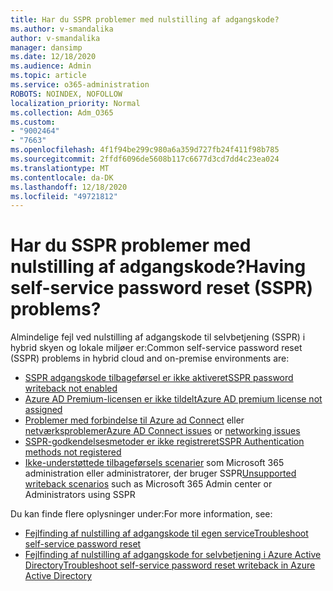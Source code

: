```yaml
---
title: Har du SSPR problemer med nulstilling af adgangskode?
ms.author: v-smandalika
author: v-smandalika
manager: dansimp
ms.date: 12/18/2020
ms.audience: Admin
ms.topic: article
ms.service: o365-administration
ROBOTS: NOINDEX, NOFOLLOW
localization_priority: Normal
ms.collection: Adm_O365
ms.custom:
- "9002464"
- "7663"
ms.openlocfilehash: 4f1f94be299c980a6a359d727fb24f411f98b785
ms.sourcegitcommit: 2ffdf6096de5608b117c6677d3cd7dd4c23ea024
ms.translationtype: MT
ms.contentlocale: da-DK
ms.lasthandoff: 12/18/2020
ms.locfileid: "49721812"
---
```

# <a name="having-self-service-password-reset-sspr-problems"></a><span data-ttu-id="3b074-102">Har du SSPR problemer med nulstilling af adgangskode?</span><span class="sxs-lookup"><span data-stu-id="3b074-102">Having self-service password reset (SSPR) problems?</span></span>

<span data-ttu-id="3b074-103">Almindelige fejl ved nulstilling af adgangskode til selvbetjening (SSPR) i hybrid skyen og lokale miljøer er:</span><span class="sxs-lookup"><span data-stu-id="3b074-103">Common self-service password reset (SSPR) problems in hybrid cloud and on-premise environments are:</span></span>

- [<span data-ttu-id="3b074-104">SSPR adgangskode tilbageførsel er ikke aktiveret</span><span class="sxs-lookup"><span data-stu-id="3b074-104">SSPR password writeback not enabled</span></span>](https://docs.microsoft.com/azure/active-directory/authentication/tutorial-enable-sspr-writeback)
- [<span data-ttu-id="3b074-105">Azure AD Premium-licensen er ikke tildelt</span><span class="sxs-lookup"><span data-stu-id="3b074-105">Azure AD premium license not assigned</span></span>](https://docs.microsoft.com/azure/active-directory/authentication/concept-sspr-licensing)
- <span data-ttu-id="3b074-106">[Problemer med forbindelse til Azure ad Connect](https://docs.microsoft.com/azure/active-directory/hybrid/tshoot-connect-sync-errors) eller [netværksproblemer](https://docs.microsoft.com/azure/active-directory/hybrid/tshoot-connect-connectivity)</span><span class="sxs-lookup"><span data-stu-id="3b074-106">[Azure AD Connect issues](https://docs.microsoft.com/azure/active-directory/hybrid/tshoot-connect-sync-errors) or [networking issues](https://docs.microsoft.com/azure/active-directory/hybrid/tshoot-connect-connectivity)</span></span>
- [<span data-ttu-id="3b074-107">SSPR-godkendelsesmetoder er ikke registreret</span><span class="sxs-lookup"><span data-stu-id="3b074-107">SSPR Authentication methods not registered</span></span>](https://mysignins.microsoft.com/security-info)
- <span data-ttu-id="3b074-108">[Ikke-understøttede tilbageførsels scenarier](https://docs.microsoft.com/azure/active-directory/authentication/concept-sspr-writeback#unsupported-writeback-operations) som Microsoft 365 administration eller administratorer, der bruger SSPR</span><span class="sxs-lookup"><span data-stu-id="3b074-108">[Unsupported writeback scenarios](https://docs.microsoft.com/azure/active-directory/authentication/concept-sspr-writeback#unsupported-writeback-operations) such as Microsoft 365 Admin center or Administrators using SSPR</span></span>


<span data-ttu-id="3b074-109">Du kan finde flere oplysninger under:</span><span class="sxs-lookup"><span data-stu-id="3b074-109">For more information, see:</span></span>

- [<span data-ttu-id="3b074-110">Fejlfinding af nulstilling af adgangskode til egen service</span><span class="sxs-lookup"><span data-stu-id="3b074-110">Troubleshoot self-service password reset</span></span>](https://docs.microsoft.com/azure/active-directory/authentication/troubleshoot-sspr)
- [<span data-ttu-id="3b074-111">Fejlfinding af nulstilling af adgangskode for selvbetjening i Azure Active Directory</span><span class="sxs-lookup"><span data-stu-id="3b074-111">Troubleshoot self-service password reset writeback in Azure Active Directory</span></span>](https://docs.microsoft.com/azure/active-directory/authentication/troubleshoot-sspr-writeback)
